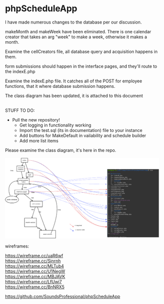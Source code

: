<!--Connor Was Here-->
# phpScheduleApp

<p>I have made numerous changes to the database per our discussion.</p>
<p>makeMonth and makeWeek have been eliminated. There is one calendar creator that takes an arg "week" to make a week, otherwise it makes a month.</p>
<p>Examine the cellCreators file, all database query and acquisition happens in them.</p>
<p>form submissions should happen in the interface pages, and they'll route to the indexE.php</p>
<p>Examine the indexE.php file. It catches all of the POST for employee functions, that it where database submission happens.</p>
<p>The class diagram has been updated, it is attached to this document</p>

<br>
STUFF TO DO:
<ul><li>
Pull the new repository!
  <ul><li>
Get logging in functionality working
</li><li>
Import the test.sql (its in documentation) file to your instance
</li><li>
Add buttons for MakeDefault in vailability and schedule builder
</li><li>
Add more list items
</li>
</ul></li></ul>

Please examine the class diagram, it's here in the repo.<br/><br/>
<img src="phpClassDiagram.png" />


wireframes:

https://wireframe.cc/uaR6wf<br/>
https://wireframe.cc/Sjnrnh<br/>
https://wireframe.cc/MLTub4<br/>
https://wireframe.cc/U1NegW<br/>
https://wireframe.cc/MBJAVK<br/>
https://wireframe.cc/LfUwj7<br/>
https://wireframe.cc/BnNRX5<br/>

https://github.com/SoundsProfessional/phpScheduleApp

